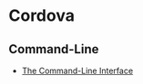 # Cordova

## Command-Line

* [The Command-Line Interface](http://docs.phonegap.com/en/3.5.0/guide_cli_index.md.html)
